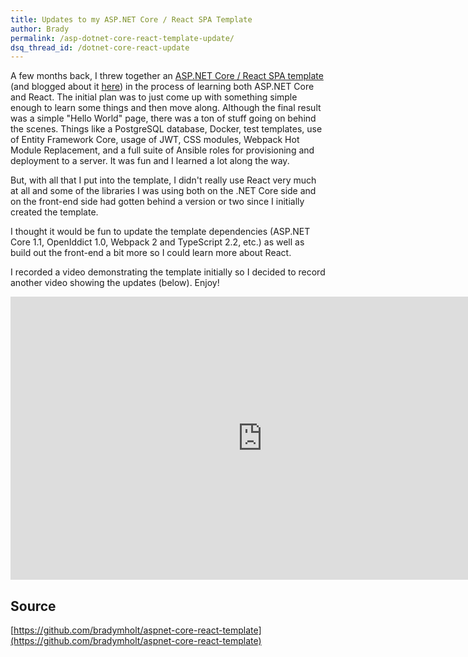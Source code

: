 ```yaml
---
title: Updates to my ASP.NET Core / React SPA Template
author: Brady
permalink: /asp-dotnet-core-react-template-update/
dsq_thread_id: /dotnet-core-react-update
---
```


A few months back, I threw together an [ASP.NET Core / React SPA template](https://github.com/bradymholt/aspnet-core-react-template) (and blogged about it [here](/asp-dotnet-core-react-template/)) in the process of learning both ASP.NET Core and React.  The initial plan was to just come up with something simple enough to learn some things and then move along.  Although the final result was a simple "Hello World" page, there was a ton of stuff going on behind the scenes.  Things like a PostgreSQL database, Docker, test templates, use of Entity Framework Core, usage of JWT, CSS modules, Webpack Hot Module Replacement, and a full suite of Ansible roles for provisioning and deployment to a server.  It was fun and I learned a lot along the way.

But, with all that I put into the template, I didn't really use React very much at all and some of the libraries I was using both on the .NET Core side and on the front-end side had gotten behind a version or two since I initially created the template.

I thought it would be fun to update the template dependencies (ASP.NET Core 1.1, OpenIddict 1.0, Webpack 2 and TypeScript 2.2, etc.) as well as build out the front-end a bit more so I could learn more about React.

I recorded a video demonstrating the template initially so I decided to record another video showing the updates (below).  Enjoy!

<iframe width="805" height="453" src="https://www.youtube.com/embed/xh5plRGg3Nc" frameborder="0" allowfullscreen></iframe>

## Source

[https://github.com/bradymholt/aspnet-core-react-template](https://github.com/bradymholt/aspnet-core-react-template)